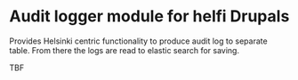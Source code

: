 # Audit logger module for helfi Drupals

Provides Helsinki centric functionality to produce audit log to separate table. From there the logs are read to elastic search for saving.

TBF




